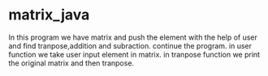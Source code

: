 # matrix_java
In this program we have matrix and push the element with the help of user and find tranpose,addition and subraction. continue the program.
in user function we take user input element in matrix.
in tranpose function we print the original matrix and then tranpose.
